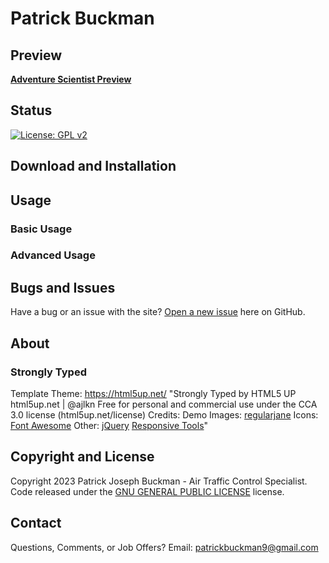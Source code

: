 # Patrick Buckman 


## Preview

**[Adventure Scientist Preview](https://colee222.github.io/NFS-Adv-Sci/)**

## Status

[![License: GPL v2](https://img.shields.io/badge/License-GPL_v2-blue.svg)](https://www.gnu.org/licenses/old-licenses/gpl-2.0.en.html)

## Download and Installation

## Usage

### Basic Usage

### Advanced Usage

## Bugs and Issues

Have a bug or an issue with the site? [Open a new issue](https://github.com/colee222/NFS-Adv-Sci/issues) here on GitHub.

## About

### Strongly Typed

Template Theme: https://html5up.net/
"Strongly Typed by HTML5 UP html5up.net | @ajlkn
Free for personal and commercial use under the CCA 3.0 license (html5up.net/license)
Credits:
	Demo Images:
		[regularjane](regularjane.deviantart.com)
	Icons:
		[Font Awesome](fontawesome.io)
	Other:
		[jQuery](jquery.com)
		[Responsive Tools](github.com/ajlkn/responsive-tools)"

## Copyright and License

Copyright 2023 Patrick Joseph Buckman - Air Traffic Control Specialist. Code released under the [GNU GENERAL PUBLIC LICENSE](https://github.com/colee222/NFS-Adv-Sci/blob/main/LICENSE) license.

## Contact
Questions, Comments, or Job Offers? Email: [patrickbuckman9@gmail.com ](patrickbuckman9@gmail.com )
